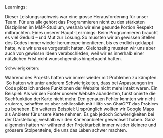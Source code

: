 Learnings:

Dieser Leistungsnachweis war eine grosse Herausforderung für unser Team. Für uns alle gehört das Programmieren nicht zu den stärksten Disziplinen im MMP-Studium, weshalb wir eine gesunde Portion Respekt mitbrachten. Eines unserer Haupt-Learnings: Beim Programmieren braucht es viel Geduld – und Mut zur Lösung. So mussten wir an gewissen Stellen des Codes immer wieder herumexperimentieren, bis es endlich geklappt hatte, wie wir uns es vorgestellt hatten. Gleichzeitig mussten wir uns aber auch von gewissen Ideen verabschieden, weil wir es innerhalb einer nützlichen Frist nicht wunschgemäss hingebracht hatten.

Schwierigkeiten:

Während des Projekts hatten wir immer wieder mit Problemen zu kämpfen.  So hatten wir unter anderem Schwierigkeiten, dass bei Anpassungen im Code plötzlich andere Funktionen der Website nicht mehr intakt waren. Ein Beispiel: Als wir den Footer unserer Website abänderten, funktionierte die Suchfunktion der Karte nicht mehr. Den genauen Fehler konnten wir nicht eruieren, schafften es aber schliesslich mit Hilfe von ChatGPT das Problem zu beheben. Ein weiteres Beispiel: Ursprünglich wollten wir Google Maps als Anbieter für unsere Karte nehmen. Es gab jedoch Schwierigkeiten bei der Darstellung, weshalb wir den Kartenanbieter gewechselt haben. Ganz allgemein hatten wir während der Projektarbeit immer wieder kleinere und grössere Stolpersteine, die uns das Leben schwer machten.
